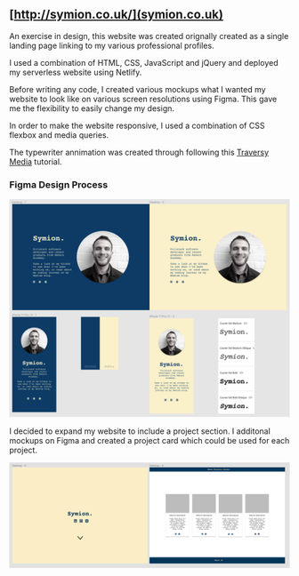## [http://symion.co.uk/](symion.co.uk)

An exercise in design, this website was created orignally created as a single landing page linking to my various professional profiles. 

I used a combination of HTML, CSS, JavaScript and jQuery and deployed my serverless website using Netlify. 

Before writing any code, I created various mockups what I wanted my website to look like on various screen resolutions using Figma. This gave me the flexibility to easily change my design. 

In order to make the website responsive, I used a combination of CSS flexbox and media queries.

The typewriter annimation was created through following this [Traversy Media](https://www.youtube.com/watch?v=POX3dT-pB4E&ab_channel=TraversyMedia) tutorial.

### Figma Design Process
![Figma](./public/figma.png)

I decided to expand my website to include a project section. I additonal mockups on Figma and created a project card which could be used for each project. 

![Figma2](./public/figma2.png)


